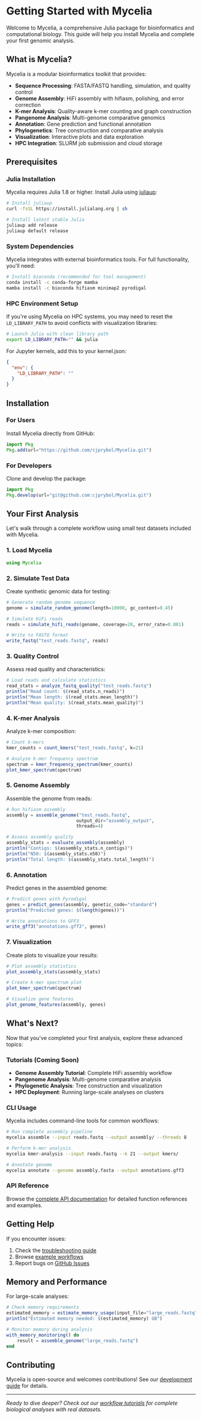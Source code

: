 # Getting Started with Mycelia

Welcome to Mycelia, a comprehensive Julia package for bioinformatics and computational biology. This guide will help you install Mycelia and complete your first genomic analysis.

## What is Mycelia?

Mycelia is a modular bioinformatics toolkit that provides:

- **Sequence Processing**: FASTA/FASTQ handling, simulation, and quality control
- **Genome Assembly**: HiFi assembly with hifiasm, polishing, and error correction
- **K-mer Analysis**: Quality-aware k-mer counting and graph construction
- **Pangenome Analysis**: Multi-genome comparative genomics
- **Annotation**: Gene prediction and functional annotation
- **Phylogenetics**: Tree construction and comparative analysis
- **Visualization**: Interactive plots and data exploration
- **HPC Integration**: SLURM job submission and cloud storage

## Prerequisites

### Julia Installation

Mycelia requires Julia 1.8 or higher. Install Julia using [juliaup](https://github.com/JuliaLang/juliaup):

```bash
# Install juliaup
curl -fsSL https://install.julialang.org | sh

# Install latest stable Julia
juliaup add release
juliaup default release
```

### System Dependencies

Mycelia integrates with external bioinformatics tools. For full functionality, you'll need:

```bash
# Install bioconda (recommended for tool management)
conda install -c conda-forge mamba
mamba install -c bioconda hifiasm minimap2 pyrodigal
```

### HPC Environment Setup

If you're using Mycelia on HPC systems, you may need to reset the `LD_LIBRARY_PATH` to avoid conflicts with visualization libraries:

```bash
# Launch Julia with clean library path
export LD_LIBRARY_PATH="" && julia
```

For Jupyter kernels, add this to your kernel.json:
```json
{
  "env": {
    "LD_LIBRARY_PATH": ""
  }
}
```

## Installation

### For Users

Install Mycelia directly from GitHub:

```julia
import Pkg
Pkg.add(url="https://github.com/cjprybol/Mycelia.git")
```

### For Developers

Clone and develop the package:

```julia
import Pkg
Pkg.develop(url="git@github.com:cjprybol/Mycelia.git")
```

## Your First Analysis

Let's walk through a complete workflow using small test datasets included with Mycelia.

### 1. Load Mycelia

```julia
using Mycelia
```

### 2. Simulate Test Data

Create synthetic genomic data for testing:

```julia
# Generate random genome sequence
genome = simulate_random_genome(length=10000, gc_content=0.45)

# Simulate HiFi reads
reads = simulate_hifi_reads(genome, coverage=20, error_rate=0.001)

# Write to FASTQ format
write_fastq("test_reads.fastq", reads)
```

### 3. Quality Control

Assess read quality and characteristics:

```julia
# Load reads and calculate statistics
read_stats = analyze_fastq_quality("test_reads.fastq")
println("Read count: $(read_stats.n_reads)")
println("Mean length: $(read_stats.mean_length)")
println("Mean quality: $(read_stats.mean_quality)")
```

### 4. K-mer Analysis

Analyze k-mer composition:

```julia
# Count k-mers
kmer_counts = count_kmers("test_reads.fastq", k=21)

# Analyze k-mer frequency spectrum
spectrum = kmer_frequency_spectrum(kmer_counts)
plot_kmer_spectrum(spectrum)
```

### 5. Genome Assembly

Assemble the genome from reads:

```julia
# Run hifiasm assembly
assembly = assemble_genome("test_reads.fastq", 
                          output_dir="assembly_output",
                          threads=4)

# Assess assembly quality
assembly_stats = evaluate_assembly(assembly)
println("Contigs: $(assembly_stats.n_contigs)")
println("N50: $(assembly_stats.n50)")
println("Total length: $(assembly_stats.total_length)")
```

### 6. Annotation

Predict genes in the assembled genome:

```julia
# Predict genes with Pyrodigal
genes = predict_genes(assembly, genetic_code="standard")
println("Predicted genes: $(length(genes))")

# Write annotations to GFF3
write_gff3("annotations.gff3", genes)
```

### 7. Visualization

Create plots to visualize your results:

```julia
# Plot assembly statistics
plot_assembly_stats(assembly_stats)

# Create k-mer spectrum plot
plot_kmer_spectrum(spectrum)

# Visualize gene features
plot_genome_features(assembly, genes)
```

## What's Next?

Now that you've completed your first analysis, explore these advanced topics:

### Tutorials (Coming Soon)
- **Genome Assembly Tutorial**: Complete HiFi assembly workflow
- **Pangenome Analysis**: Multi-genome comparative analysis
- **Phylogenetic Analysis**: Tree construction and visualization
- **HPC Deployment**: Running large-scale analyses on clusters

### CLI Usage

Mycelia includes command-line tools for common workflows:

```bash
# Run complete assembly pipeline
mycelia assemble --input reads.fastq --output assembly/ --threads 8

# Perform k-mer analysis
mycelia kmer-analysis --input reads.fastq --k 21 --output kmers/

# Annotate genome
mycelia annotate --genome assembly.fasta --output annotations.gff3
```

### API Reference

Browse the [complete API documentation](api.md) for detailed function references and examples.

## Getting Help

If you encounter issues:

1. Check the [troubleshooting guide](troubleshooting.md)
2. Browse [example workflows](examples.md)
3. Report bugs on [GitHub Issues](https://github.com/cjprybol/Mycelia/issues)

## Memory and Performance

For large-scale analyses:

```julia
# Check memory requirements
estimated_memory = estimate_memory_usage(input_file="large_reads.fastq")
println("Estimated memory needed: $(estimated_memory) GB")

# Monitor memory during analysis
with_memory_monitoring() do
    result = assemble_genome("large_reads.fastq")
end
```

## Contributing

Mycelia is open-source and welcomes contributions! See our [development guide](contributing.md) for details.

---

*Ready to dive deeper? Check out our [workflow tutorials](tutorials.md) for complete biological analyses with real datasets.*